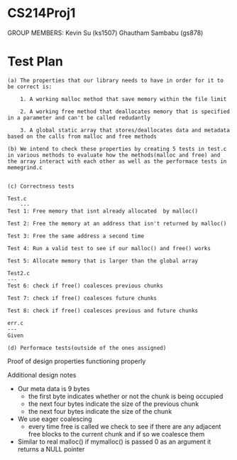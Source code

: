 # CS214Proj1

GROUP MEMBERS: Kevin Su (ks1507)
               Ghautham Sambabu (gs878)

# Test Plan
    (a) The properties that our library needs to have in order for it to be correct is:
        
        1. A working malloc method that save memory within the file limit
        
        2. A working free method that deallocates memory that is specified in a parameter and can't be called redudantly
        
        3. A global static array that stores/deallocates data and metadata based on the calls from malloc and free methods
    
    (b) We intend to check these properties by creating 5 tests in test.c in various methods to evaluate how the methods(malloc and free) and the array interact with each other as well as the performace tests in memegrind.c
    
    
    (c)	Correctness tests
	
	Test.c
        ---
	Test 1: Free memory that isnt already allocated  by malloc()

	Test 2: Free the memory at an address that isn't returned by malloc()
	
	Test 3: Free the same address a second time
	
	Test 4: Run a valid test to see if our malloc() and free() works
	
	Test 5: Allocate memory that is larger than the global array
	
	Test2.c
	---
	Test 6: check if free() coalesces previous chunks
	
	Test 7: check if free() coalesces future chunks
	
	Test 8: check if free() coalesces previous and future chunks
	
	err.c
	---
	Given 
    
    (d) Performace tests(outside of the ones assigned)

Proof of design properties functioning properly

Additional design notes
- Our meta data is 9 bytes
	- the first byte indicates whether or not the chunk is being occupied 
	- the next four bytes indicate the size of the previous chunk
	- the next four bytes indicate the size of the chunk
- We use eager coalescing
	- every time free is called we check to see if there are any adjacent free blocks to the current chunk and if so we coalesce them
- Similar to real malloc() if mymalloc() is passed 0 as an argument it returns a NULL pointer
